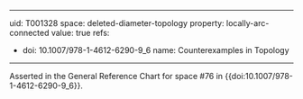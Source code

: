 ---
uid: T001328
space: deleted-diameter-topology
property: locally-arc-connected
value: true
refs:
  - doi: 10.1007/978-1-4612-6290-9_6
    name: Counterexamples in Topology
  ---
  Asserted in the General Reference Chart for space #76 in
  {{doi:10.1007/978-1-4612-6290-9_6}}.
